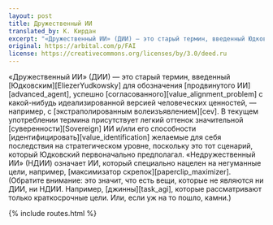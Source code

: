 ```yaml
---
layout: post
title: Дружественный ИИ
translated_by: К. Кирдан
excerpt: "«Дружественный ИИ» (ДИИ) — это старый термин, введенный Юдковским для обозначения продвинутого ИИ, успешно согласованного с какой-нибудь идеализированной версией человеческих ценностей, — например, с экстраполированным волением."
original: https://arbital.com/p/FAI
license: https://creativecommons.org/licenses/by/3.0/deed.ru
---
```

«Дружественный ИИ» (ДИИ) — это старый термин, введенный [Юдковским][EliezerYudkowsky] для обозначения [продвинутого ИИ][advanced_agent], успешно [согласованного][value_alignment_problem] с какой-нибудь идеализированной версией человеческих ценностей, — например, с [экстраполированным волеизъявлением][cev]. В текущем употреблении термина присутствует легкий оттенок значительной [суверенности][Sovereign] ИИ и/или его способности [идентифицировать][value_identification] желаемые для себя последствия на стратегическом уровне, поскольку это тот сценарий, который Юдковский первоначально предполагал. «Недружественный ИИ» (НДИИ) означает ИИ, который специально нацелен на негуманные цели, например, [максимизатор скрепок][paperclip_maximizer]. (Обратите внимание: это значит, что есть вещи, которые не являются ни ДИИ, ни НДИИ. Например, [джинны][task_agi], которые рассматривают только краткосрочные цели. Или, если уж на то пошло, камни.)

{% include routes.html %}
